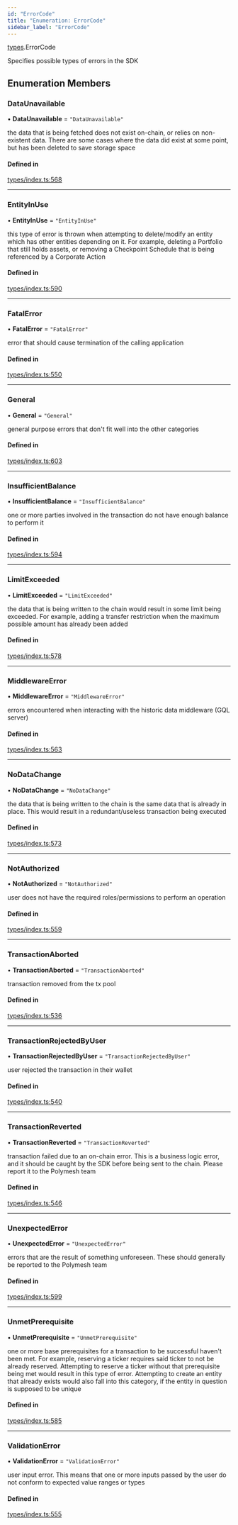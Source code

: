 ```yaml
---
id: "ErrorCode"
title: "Enumeration: ErrorCode"
sidebar_label: "ErrorCode"
---
```


[types](../../../modules/Types/Types.md).ErrorCode

Specifies possible types of errors in the SDK

## Enumeration Members

### DataUnavailable

• **DataUnavailable** = ``"DataUnavailable"``

the data that is being fetched does not exist on-chain, or relies on non-existent data. There are
  some cases where the data did exist at some point, but has been deleted to save storage space

#### Defined in

[types/index.ts:568](https://github.com/PolymeshAssociation/polymesh-sdk/blob/adcc38781/src/types/index.ts#L568)

___

### EntityInUse

• **EntityInUse** = ``"EntityInUse"``

this type of error is thrown when attempting to delete/modify an entity which has other entities depending on it. For example, deleting
  a Portfolio that still holds assets, or removing a Checkpoint Schedule that is being referenced by a Corporate Action

#### Defined in

[types/index.ts:590](https://github.com/PolymeshAssociation/polymesh-sdk/blob/adcc38781/src/types/index.ts#L590)

___

### FatalError

• **FatalError** = ``"FatalError"``

error that should cause termination of the calling application

#### Defined in

[types/index.ts:550](https://github.com/PolymeshAssociation/polymesh-sdk/blob/adcc38781/src/types/index.ts#L550)

___

### General

• **General** = ``"General"``

general purpose errors that don't fit well into the other categories

#### Defined in

[types/index.ts:603](https://github.com/PolymeshAssociation/polymesh-sdk/blob/adcc38781/src/types/index.ts#L603)

___

### InsufficientBalance

• **InsufficientBalance** = ``"InsufficientBalance"``

one or more parties involved in the transaction do not have enough balance to perform it

#### Defined in

[types/index.ts:594](https://github.com/PolymeshAssociation/polymesh-sdk/blob/adcc38781/src/types/index.ts#L594)

___

### LimitExceeded

• **LimitExceeded** = ``"LimitExceeded"``

the data that is being written to the chain would result in some limit being exceeded. For example, adding a transfer
  restriction when the maximum possible amount has already been added

#### Defined in

[types/index.ts:578](https://github.com/PolymeshAssociation/polymesh-sdk/blob/adcc38781/src/types/index.ts#L578)

___

### MiddlewareError

• **MiddlewareError** = ``"MiddlewareError"``

errors encountered when interacting with the historic data middleware (GQL server)

#### Defined in

[types/index.ts:563](https://github.com/PolymeshAssociation/polymesh-sdk/blob/adcc38781/src/types/index.ts#L563)

___

### NoDataChange

• **NoDataChange** = ``"NoDataChange"``

the data that is being written to the chain is the same data that is already in place. This would result
  in a redundant/useless transaction being executed

#### Defined in

[types/index.ts:573](https://github.com/PolymeshAssociation/polymesh-sdk/blob/adcc38781/src/types/index.ts#L573)

___

### NotAuthorized

• **NotAuthorized** = ``"NotAuthorized"``

user does not have the required roles/permissions to perform an operation

#### Defined in

[types/index.ts:559](https://github.com/PolymeshAssociation/polymesh-sdk/blob/adcc38781/src/types/index.ts#L559)

___

### TransactionAborted

• **TransactionAborted** = ``"TransactionAborted"``

transaction removed from the tx pool

#### Defined in

[types/index.ts:536](https://github.com/PolymeshAssociation/polymesh-sdk/blob/adcc38781/src/types/index.ts#L536)

___

### TransactionRejectedByUser

• **TransactionRejectedByUser** = ``"TransactionRejectedByUser"``

user rejected the transaction in their wallet

#### Defined in

[types/index.ts:540](https://github.com/PolymeshAssociation/polymesh-sdk/blob/adcc38781/src/types/index.ts#L540)

___

### TransactionReverted

• **TransactionReverted** = ``"TransactionReverted"``

transaction failed due to an on-chain error. This is a business logic error,
  and it should be caught by the SDK before being sent to the chain.
  Please report it to the Polymesh team

#### Defined in

[types/index.ts:546](https://github.com/PolymeshAssociation/polymesh-sdk/blob/adcc38781/src/types/index.ts#L546)

___

### UnexpectedError

• **UnexpectedError** = ``"UnexpectedError"``

errors that are the result of something unforeseen.
  These should generally be reported to the Polymesh team

#### Defined in

[types/index.ts:599](https://github.com/PolymeshAssociation/polymesh-sdk/blob/adcc38781/src/types/index.ts#L599)

___

### UnmetPrerequisite

• **UnmetPrerequisite** = ``"UnmetPrerequisite"``

one or more base prerequisites for a transaction to be successful haven't been met. For example, reserving a ticker requires
  said ticker to not be already reserved. Attempting to reserve a ticker without that prerequisite being met would result in this
  type of error. Attempting to create an entity that already exists would also fall into this category,
  if the entity in question is supposed to be unique

#### Defined in

[types/index.ts:585](https://github.com/PolymeshAssociation/polymesh-sdk/blob/adcc38781/src/types/index.ts#L585)

___

### ValidationError

• **ValidationError** = ``"ValidationError"``

user input error. This means that one or more inputs passed by the user
  do not conform to expected value ranges or types

#### Defined in

[types/index.ts:555](https://github.com/PolymeshAssociation/polymesh-sdk/blob/adcc38781/src/types/index.ts#L555)
